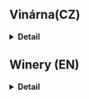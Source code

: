 ## Vinárna(CZ)

<details>
  <summary><b>Detail</b></summary>

  Toto je soukromý projekt webové stránky, postavený na balíčku Webpack pro správu balíčků a spouštění projektu. 
  
  Pro spuštění projektu stačí v terminálu zadat příkaz:
  **npm run start**

  Následně se v prohlížeči otevře nový panel, kde bude stránka zobrazena.

</details>

## Winery (EN)

<details>
  <summary><b>Detail</b></summary>

  This is a private website project, built on the Webpack package for package management and project launching. 
  
  To start the project, just type the following command in the terminal:
  **npm run start**

  This will then open a new panel in the browser where the page will be displayed.

</details>


